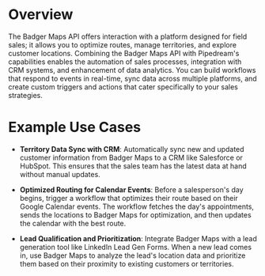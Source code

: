 # Overview

The Badger Maps API offers interaction with a platform designed for field sales; it allows you to optimize routes, manage territories, and explore customer locations. Combining the Badger Maps API with Pipedream's capabilities enables the automation of sales processes, integration with CRM systems, and enhancement of data analytics. You can build workflows that respond to events in real-time, sync data across multiple platforms, and create custom triggers and actions that cater specifically to your sales strategies.

# Example Use Cases

- **Territory Data Sync with CRM**: Automatically sync new and updated customer information from Badger Maps to a CRM like Salesforce or HubSpot. This ensures that the sales team has the latest data at hand without manual updates.

- **Optimized Routing for Calendar Events**: Before a salesperson's day begins, trigger a workflow that optimizes their route based on their Google Calendar events. The workflow fetches the day's appointments, sends the locations to Badger Maps for optimization, and then updates the calendar with the best route.

- **Lead Qualification and Prioritization**: Integrate Badger Maps with a lead generation tool like LinkedIn Lead Gen Forms. When a new lead comes in, use Badger Maps to analyze the lead's location data and prioritize them based on their proximity to existing customers or territories.
